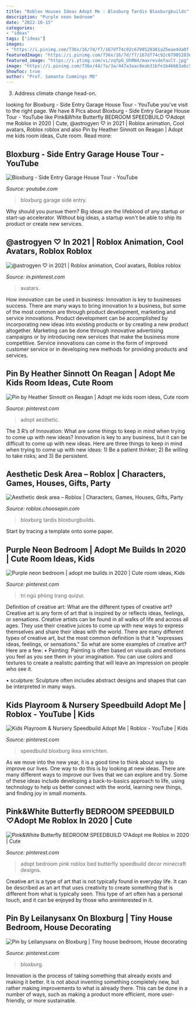 ```yaml
---
title: "Roblox Houses Ideas Adopt Me : Bloxburg Tardis Bloxburgbuilds"
description: "Purple neon bedroom"
date: "2022-10-15"
categories:
- "ideas"
tags: ["ideas"]
images:
- "https://i.pinimg.com/736x/16/7d/f7/167df74c92c6790528381a25eae4da0f.jpg"
featuredImage: "https://i.pinimg.com/736x/16/7d/f7/167df74c92c6790528381a25eae4da0f.jpg"
featured_image: "https://i.ytimg.com/vi/zqfpO_UhRN4/maxresdefault.jpg"
image: "https://i.pinimg.com/736x/44/7a/3a/447a3aac8eab31bfe1b46663a6c58153.jpg"
ShowToc: true
author: "Prof. Samanta Cummings MD"
---
```



3. Address climate change head-on. 

	

		
looking for Bloxburg - Side Entry Garage House Tour - YouTube you've visit to the right page. We have 8 Pics about Bloxburg - Side Entry Garage House Tour - YouTube like Pink&amp;White Butterfly BEDROOM SPEEDBUILD ♡Adopt me Roblox in 2020 | Cute, @astrogyen ♡ in 2021 | Roblox animation, Cool avatars, Roblox roblox and also Pin by Heather Sinnott on Reagan | Adopt me kids room ideas, Cute room. Read more:
		
    
## Bloxburg - Side Entry Garage House Tour - YouTube

<img loading=lazy src="https://i.ytimg.com/vi/zqfpO_UhRN4/maxresdefault.jpg" onerror="this.onerror=null;this.src='https://tse3.mm.bing.net/th?id=OIP.RVV8byAO2UxvS_nS1x9_PAHaEK&amp;pid=15.1';" alt="Bloxburg - Side Entry Garage House Tour - YouTube">

_Source: youtube.com_

>bloxburg garage side entry. 

	

Why should you pursue them?
Big ideas are the lifeblood of any startup or start-up accelerator. Without big ideas, a startup won't be able to ship its product or create new services.

    
## @astrogyen ♡ In 2021 | Roblox Animation, Cool Avatars, Roblox Roblox

<img loading=lazy src="https://i.pinimg.com/736x/16/7d/f7/167df74c92c6790528381a25eae4da0f.jpg" onerror="this.onerror=null;this.src='https://tse4.mm.bing.net/th?id=OIP.qq_tf9i1-ob1rpBOFVcTdgAAAA&amp;pid=15.1';" alt="@astrogyen ♡ in 2021 | Roblox animation, Cool avatars, Roblox roblox">

_Source: in.pinterest.com_

>avatars. 

	

How innovation can be used in business:
Innovation is key to businesses success. There are many ways to bring innovation to a business, but some of the most common are through product development, marketing and service innovations. Product development can be accomplished by incorporating new ideas into existing products or by creating a new product altogether. Marketing can be done through innovative advertising campaigns or by introducing new services that make the business more competitive. Service innovations can come in the form of improved customer service or in developing new methods for providing products and services.

    
## Pin By Heather Sinnott On Reagan | Adopt Me Kids Room Ideas, Cute Room

<img loading=lazy src="https://i.pinimg.com/736x/5c/63/27/5c63278abce29b9b1fe906ce0c2f210f.jpg" onerror="this.onerror=null;this.src='https://tse4.mm.bing.net/th?id=OIP.8gvfyGCFSMNR55kEtMR6WQHaFO&amp;pid=15.1';" alt="Pin by Heather Sinnott on Reagan | Adopt me kids room ideas, Cute room">

_Source: pinterest.com_

>adopt aesthetic. 

	

The 3 R’s of Innovation: What are some things to keep in mind when trying to come up with new ideas?
Innovation is key to any business, but it can be difficult to come up with new ideas. Here are three things to keep in mind when trying to come up with new ideas: 1) Be a patient thinker; 2) Be willing to take risks; and 3) Be persistent.

    
## Aesthetic Desk Area – Roblox | Characters, Games, Houses, Gifts, Party

<img loading=lazy src="https://i.pinimg.com/originals/1d/b1/bc/1db1bc37cd9e389041b2263e15c47fe4.jpg" onerror="this.onerror=null;this.src='https://tse4.mm.bing.net/th?id=OIP.lhHr-Rq2-Y4lMV-TDNOoewHaGI&amp;pid=15.1';" alt="Aesthetic desk area – Roblox | Characters, Games, Houses, Gifts, Party">

_Source: roblox.choosepin.com_

>bloxburg tardis bloxburgbuilds. 

	

Start by tracing a template onto some paper.

    
## Purple Neon Bedroom | Adopt Me Builds In 2020 | Cute Room Ideas, Kids

<img loading=lazy src="https://i.pinimg.com/736x/af/f0/fb/aff0fb63cdc5c8f9c0d687da8cda382b.jpg" onerror="this.onerror=null;this.src='https://tse4.mm.bing.net/th?id=OIP.TDnLgYExSsknOwgPoOT-vAHaFL&amp;pid=15.1';" alt="Purple neon bedroom | adopt me builds in 2020 | Cute room ideas, Kids">

_Source: pinterest.com_

>trí ngủ phòng trang quizur. 

	

Definition of creative art: What are the different types of creative art?
Creative art is any form of art that is inspired by or reflects ideas, feelings, or sensations. Creative artists can be found in all walks of life and across all ages. They use their creative juices to come up with new ways to express themselves and share their ideas with the world. There are many different types of creative art, but the most common definition is that it "expresses ideas, feelings, or sensations." So what are some examples of creative art? Here are a few:
• Painting: Painting is often based on visuals and emotions you feel as you see them in your imagination. You can use colors and textures to create a realistic painting that will leave an impression on people who see it.

• sculpture: Sculpture often includes abstract designs and shapes that can be interpreted in many ways.

    
## Kids Playroom &amp; Nursery Speedbuild Adopt Me | Roblox - YouTube | Kids

<img loading=lazy src="https://i.pinimg.com/736x/01/66/76/016676adaed15018cb401b49ed4c71e0.jpg" onerror="this.onerror=null;this.src='https://tse1.mm.bing.net/th?id=OIP.tOePUWZjKRD66A7L-S4iHwHaFj&amp;pid=15.1';" alt="Kids Playroom &amp; Nursery Speedbuild Adopt Me | Roblox - YouTube | Kids">

_Source: pinterest.com_

>speedbuild bloxburg ikea einrichten. 

	

As we move into the new year, it is a good time to think about ways to improve our lives. One way to do this is by looking at new ideas. There are many different ways to improve our lives that we can explore and try. Some of these ideas include developing a back-to-basics approach to life, using technology to help us better connect with the world, learning new things, and finding joy in small moments.

    
## Pink&amp;White Butterfly BEDROOM SPEEDBUILD ♡Adopt Me Roblox In 2020 | Cute

<img loading=lazy src="https://i.pinimg.com/736x/03/b3/09/03b3098a6827714a3c5dabc90b1b2cc7.jpg" onerror="this.onerror=null;this.src='https://tse4.mm.bing.net/th?id=OIP.CFE9rCsdzK2FwuRPxRL9HAHaEK&amp;pid=15.1';" alt="Pink&amp;White Butterfly BEDROOM SPEEDBUILD ♡Adopt me Roblox in 2020 | Cute">

_Source: pinterest.com_

>adopt bedroom pink roblox bed butterfly speedbuild decor minecraft designs. 

	

Creative art is a type of art that is not typically found in everyday life. It can be described as an art that uses creativity to create something that is different from what is typically seen. This type of art often has a personal touch, and it can be enjoyed by those who areinterested in it.

    
## Pin By Leilanysanx On Bloxburg | Tiny House Bedroom, House Decorating

<img loading=lazy src="https://i.pinimg.com/736x/44/7a/3a/447a3aac8eab31bfe1b46663a6c58153.jpg" onerror="this.onerror=null;this.src='https://tse1.mm.bing.net/th?id=OIP.X7PxMxnOxCYoCxt544fOZwHaD3&amp;pid=15.1';" alt="Pin by Leilanysanx on Bloxburg | Tiny house bedroom, House decorating">

_Source: pinterest.com_

>bloxburg. 

	

Innovation is the process of taking something that already exists and making it better. It is not about inventing something completely new, but rather making improvements to what is already there. This can be done in a number of ways, such as making a product more efficient, more user-friendly, or more sustainable.

